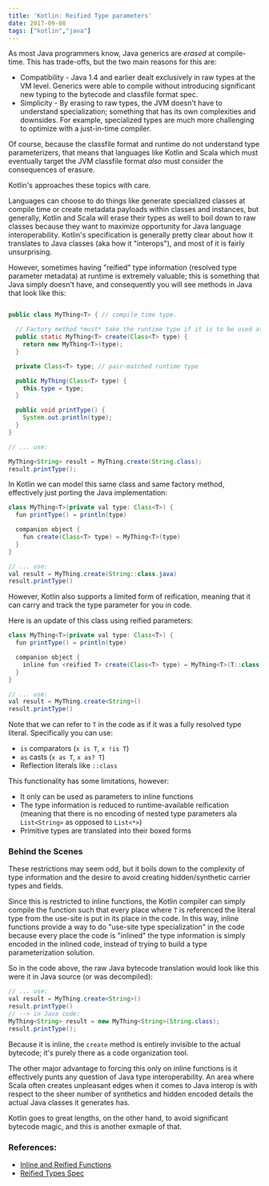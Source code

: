 ```yaml
---
title: 'Kotlin: Reified Type parameters'
date: 2017-09-08
tags: ["kotlin","java"]
---
```


As most Java programmers know, Java generics are _erased_ at compile-time. This has trade-offs, but the two main reasons for this are:

* Compatibility - Java 1.4 and earlier dealt exclusively in raw types at the VM level. Generics were able to compile without introducing significant new typing to the bytecode and classfile format spec.
* Simplicity - By erasing to raw types, the JVM doesn't have to understand specialization; something that has its own complexities and downsides. For example, specialized types are much more challenging to optimize with a just-in-time compiler.

Of course, because the classfile format and runtime do not understand type parameterizers, that means that languages like Kotlin and Scala which must eventually target the JVM classfile format *also* must consider the consequences of erasure.

Kotlin's approaches these topics with care.

<!--more-->

Languages can choose to do things like generate specialized classes at compile time or create metadata payloads within classes and instances, but generally, Kotlin and Scala will erase their types as well to boil down to raw classes because they want to maximize opportunity for Java language interoperability. Kotlin's specification is generally pretty clear about how it translates to Java classes (aka how it "interops"), and most of it is fairly unsurprising.

However, sometimes having "reified" type information (resolved type parameter metadata) at runtime is extremely valuable; this is something that Java simply doesn't have, and consequently you will see methods in Java that look like this:

```java

public class MyThing<T> { // compile time type.

  // Factory method *must* take the runtime type if it is to be used at runtime.
  public static MyThing<T> create(Class<T> type) {
    return new MyThing<T>(type);
  }

  private Class<T> type; // pair-matched runtime type

  public MyThing(Class<T> type) {
    this.type = type;
  }

  public void printType() {
    System.out.println(type);
  }
}

// ... use:

MyThing<String> result = MyThing.create(String.class);
result.printType();
```

In Kotlin we can model this same class and same factory method, effectively just porting the Java implementation:

```java
class MyThing<T>(private val type: Class<T>) {
  fun printType() = println(type)

  companion object {
    fun create(Class<T> type) = MyThing<T>(type)
  }
}

// ... use:
val result = MyThing.create(String::class.java)
result.printType()

```

However, Kotlin also supports a limited form of reification, meaning that it can carry and track the type parameter for you in code.

Here is an update of this class using reified parameters:

```java
class MyThing<T>(private val type: Class<T>) {
  fun printType() = println(type)

  companion object {
    inline fun <reified T> create(Class<T> type) = MyThing<T>(T::class.java)
  }
}

// ... use:
val result = MyThing.create<String>()
result.printType()
```

Note that we can refer to `T` in the code as if it was a fully resolved type literal. Specifically you can use:

* `is` comparators (`x is T`, `x !is T`)
* `as` casts (`x as T`, `x as? T`)
* Reflection literals like `::class`

This functionality has some limitations, however:

* It only can be used as parameters to inline functions
* The type information is reduced to runtime-available reification (meaning that there is no encoding of nested type parameters ala `List<String>` as opposed to `List<*>`)
* Primitive types are translated into their boxed forms

### Behind the Scenes

These restrictions may seem odd, but it boils down to the complexity of type information and the desire to avoid creating hidden/synthetic carrier types and fields.

Since this is restricted to inline functions, the Kotlin compiler can simply compile the function such that every place where `T` is referenced the literal type from the use-site is put in its place in the code. In this way, inline functions provide a way to do "use-site type specialization" in the code because every place the code is "inlined" the type information is simply encoded in the inlined code, instead of trying to build a type parameterization solution.

So in the code above, the raw Java bytecode translation would look like this were it in Java source (or was decompiled):

```java
// ... use:
val result = MyThing.create<String>()
result.printType()
// --> in Java code:
MyThing<String> result = new MyThing<String>(String.class);
result.printType();
```

Because it is inline, the `create` method is entirely invisible to the actual bytecode; it's purely there as a code organization tool.

The other major advantage to forcing this only on inline functions is it effectively punts any question of Java type interoperability. An area where Scala often creates unpleasant edges when it comes to Java interop is with respect to the sheer number of synthetics and hidden encoded details the actual Java classes it generates has.

Kotlin goes to great lengths, on the other hand, to avoid significant bytecode magic, and this is another exmaple of that.

### References:

* [Inline and Reified Functions](https://kotlinlang.org/docs/reference/inline-functions.html)
* [Reified Types Spec](https://github.com/JetBrains/kotlin/blob/master/spec-docs/reified-type-parameters.md)
